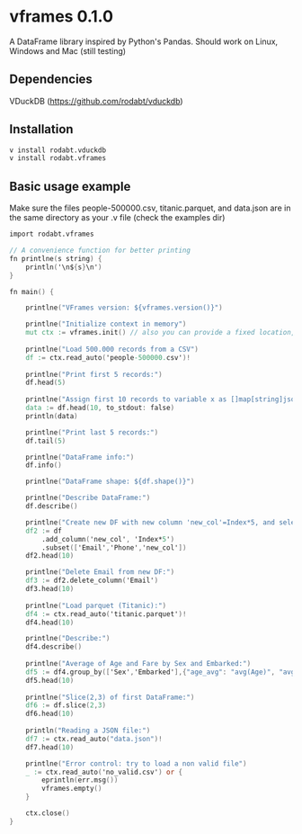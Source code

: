 # vframes 0.1.0

A DataFrame library inspired by Python's Pandas. Should work on Linux, Windows and Mac (still testing)

## Dependencies

VDuckDB (https://github.com/rodabt/vduckdb)

## Installation

```bash
v install rodabt.vduckdb
v install rodabt.vframes
```

## Basic usage example

Make sure the files people-500000.csv, titanic.parquet, and data.json are in the same directory as your .v file (check the examples dir)

```v
import rodabt.vframes

// A convenience function for better printing
fn printlne(s string) {
    println('\n${s}\n')
}

fn main() {

    printlne("VFrames version: ${vframes.version()}")

    printlne("Initialize context in memory")
    mut ctx := vframes.init() // also you can provide a fixed location, i.e. 'ctx.db'
    
    printlne("Load 500.000 records from a CSV")
    df := ctx.read_auto('people-500000.csv')!
    
    printlne("Print first 5 records:")
    df.head(5)
    
    printlne("Assign first 10 records to variable x as []map[string]json2.Any")
    data := df.head(10, to_stdout: false)
    println(data)

    printlne("Print last 5 records:")
    df.tail(5)

    printlne("DataFrame info:")
    df.info()

    printlne("DataFrame shape: ${df.shape()}")

    printlne("Describe DataFrame:")
    df.describe()

    printlne("Create new DF with new column 'new_col'=Index*5, and select a subset of columns (Email, Phone, new_col):")
    df2 := df
        .add_column('new_col', 'Index*5')
        .subset(['Email','Phone','new_col'])  
    df2.head(10)

    printlne("Delete Email from new DF:")
    df3 := df2.delete_column('Email')
    df3.head(10)
    
    printlne("Load parquet (Titanic):")
    df4 := ctx.read_auto('titanic.parquet')!
    df4.head(10)

    printlne("Describe:")
    df4.describe()
    
    printlne("Average of Age and Fare by Sex and Embarked:")
    df5 := df4.group_by(['Sex','Embarked'],{"age_avg": "avg(Age)", "avg_fare": "avg(Fare)"})
    df5.head(10)
    
    printlne("Slice(2,3) of first DataFrame:")
    df6 := df.slice(2,3)
    df6.head(10)
    
    println("Reading a JSON file:")
    df7 := ctx.read_auto("data.json")!
    df7.head(10)

    printlne("Error control: try to load a non valid file")
    _ := ctx.read_auto('no_valid.csv') or { 
        eprintln(err.msg())
        vframes.empty()
    }

    ctx.close()
}
```
